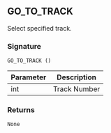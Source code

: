 ## GO\_TO\_TRACK

Select specified track.


### Signature

`GO_TO_TRACK ()`


| Parameter | Description |
| --- | --- |
| int | Track Number |


### Returns

`None`